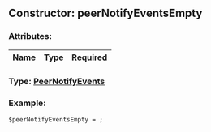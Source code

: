 ## Constructor: peerNotifyEventsEmpty  

### Attributes:

| Name     |    Type       | Required |
|----------|:-------------:|---------:|


### Type: [PeerNotifyEvents](../types/PeerNotifyEvents.md)

### Example:


```
$peerNotifyEventsEmpty = ;
```